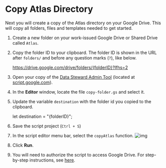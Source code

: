 # Copy Atlas Directory

Next you will create a copy of the Atlas directory on your Google Drive. This will copy all folders, files and templates needed to get started.

1. Create a new folder on your work-issued Google Drive or Shared Drive called `Atlas`.

2. Copy the folder ID to your clipboard. The folder ID is shown in the URL after `folders/` and before any question marks (`?`), like below.

   	https://drive.google.com/drive/folders/{folderID}?lfhs=2

3. Open your copy of the [Data Steward Admin Tool](../../components/data-steward-admin.md) (located at [script.google.com](https://script.google.com/home)).

4. In the **Editor** window, locate the file `copy-folder.gs` and select it.

5. Update the variable `destination` with the folder id you copied to the clipboard.

   	let destination = "{folderID}";

6. Save the script project (`Ctrl + S`)

7. In the script editor menu bar, select the `copyAtlas` function.
   ![img](https://storage.googleapis.com/ei-dev-assets/assets/chrome_t4vssSBB3Q.png)

8. Click **Run**.

9. You will need to authorize the script to access Google Drive. For step-by-step instructions, see [here](authorize-apps-script.md).

